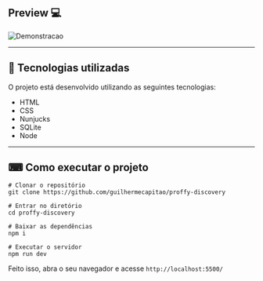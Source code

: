 ## Preview 💻
![Demonstracao](https://user-images.githubusercontent.com/39416095/103473856-d1234d80-4d7b-11eb-90a0-95ccad36a371.png)
***
## 🚀 Tecnologias utilizadas
O projeto está desenvolvido utilizando as seguintes tecnologias:
- HTML
- CSS
- Nunjucks
- SQLite
- Node
***
## ⌨ Como executar o projeto

```
# Clonar o repositório
git clone https://github.com/guilhermecapitao/proffy-discovery

# Entrar no diretório
cd proffy-discovery

# Baixar as dependências
npm i

# Executar o servidor
npm run dev
```

Feito isso, abra o seu navegador e acesse  ``` http://localhost:5500/ ```
